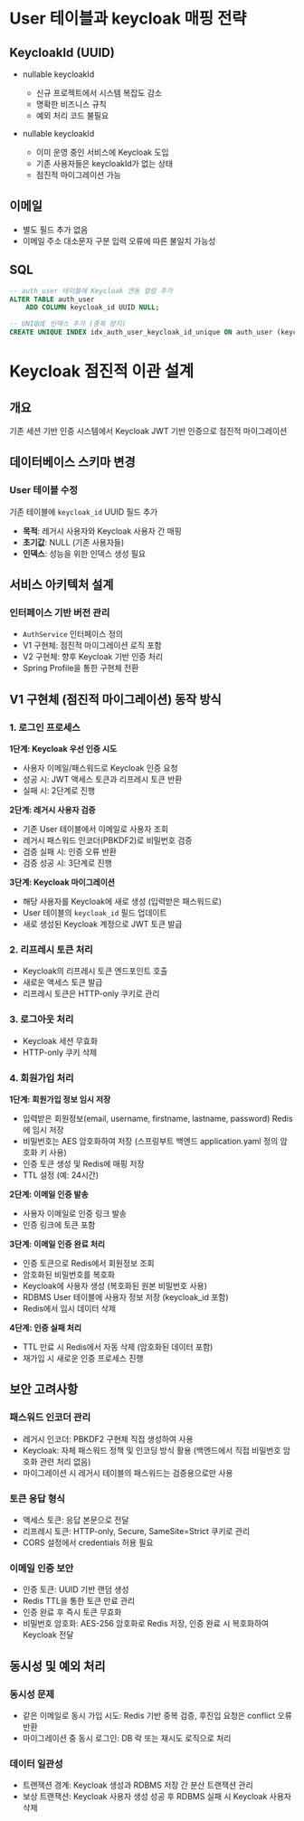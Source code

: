 # User 테이블과 keycloak 매핑 전략

## KeycloakId (UUID)

- nullable keycloakId

    - 신규 프로젝트에서 시스템 복잡도 감소
    - 명확한 비즈니스 규칙
    - 예외 처리 코드 불필요

- nullable keycloakId

    - 이미 운영 중인 서비스에 Keycloak 도입
    - 기존 사용자들은 keycloakId가 없는 상태
    - 점진적 마이그레이션 가능

## 이메일

- 별도 필드 추가 없음
- 이메일 주소 대소문자 구분 입력 오류에 따른 불일치 가능성

## SQL

```sql
-- auth_user 테이블에 Keycloak 연동 컬럼 추가
ALTER TABLE auth_user
    ADD COLUMN keycloak_id UUID NULL;

-- UNIQUE 인덱스 추가 (중복 방지)
CREATE UNIQUE INDEX idx_auth_user_keycloak_id_unique ON auth_user (keycloak_id) WHERE keycloak_id IS NOT NULL;
```

# Keycloak 점진적 이관 설계

## 개요

기존 세션 기반 인증 시스템에서 Keycloak JWT 기반 인증으로 점진적 마이그레이션

## 데이터베이스 스키마 변경

### User 테이블 수정

기존 테이블에 `keycloak_id` UUID 필드 추가

- **목적**: 레거시 사용자와 Keycloak 사용자 간 매핑
- **초기값**: NULL (기존 사용자들)
- **인덱스**: 성능을 위한 인덱스 생성 필요

## 서비스 아키텍처 설계

### 인터페이스 기반 버전 관리

- `AuthService` 인터페이스 정의
- V1 구현체: 점진적 마이그레이션 로직 포함
- V2 구현체: 향후 Keycloak 기반 인증 처리
- Spring Profile을 통한 구현체 전환

## V1 구현체 (점진적 마이그레이션) 동작 방식

### 1. 로그인 프로세스

**1단계: Keycloak 우선 인증 시도**

- 사용자 이메일/패스워드로 Keycloak 인증 요청
- 성공 시: JWT 액세스 토큰과 리프레시 토큰 반환
- 실패 시: 2단계로 진행

**2단계: 레거시 사용자 검증**

- 기존 User 테이블에서 이메일로 사용자 조회
- 레거시 패스워드 인코더(PBKDF2)로 비밀번호 검증
- 검증 실패 시: 인증 오류 반환
- 검증 성공 시: 3단계로 진행

**3단계: Keycloak 마이그레이션**

- 해당 사용자를 Keycloak에 새로 생성 (입력받은 패스워드로)
- User 테이블의 `keycloak_id` 필드 업데이트
- 새로 생성된 Keycloak 계정으로 JWT 토큰 발급

### 2. 리프레시 토큰 처리

- Keycloak의 리프레시 토큰 엔드포인트 호출
- 새로운 액세스 토큰 발급
- 리프레시 토큰은 HTTP-only 쿠키로 관리

### 3. 로그아웃 처리

- Keycloak 세션 무효화
- HTTP-only 쿠키 삭제

### 4. 회원가입 처리

**1단계: 회원가입 정보 임시 저장**

- 입력받은 회원정보(email, username, firstname, lastname, password) Redis에 임시 저장
- 비밀번호는 AES 암호화하여 저장 (스프링부트 백엔드 application.yaml 정의 암호화 키 사용)
- 인증 토큰 생성 및 Redis에 매핑 저장
- TTL 설정 (예: 24시간)

**2단계: 이메일 인증 발송**

- 사용자 이메일로 인증 링크 발송
- 인증 링크에 토큰 포함

**3단계: 이메일 인증 완료 처리**

- 인증 토큰으로 Redis에서 회원정보 조회
- 암호화된 비밀번호를 복호화
- Keycloak에 사용자 생성 (복호화된 원본 비밀번호 사용)
- RDBMS User 테이블에 사용자 정보 저장 (keycloak_id 포함)
- Redis에서 임시 데이터 삭제

**4단계: 인증 실패 처리**

- TTL 만료 시 Redis에서 자동 삭제 (암호화된 데이터 포함)
- 재가입 시 새로운 인증 프로세스 진행

## 보안 고려사항

### 패스워드 인코더 관리

- 레거시 인코더: PBKDF2 구현체 직접 생성하여 사용
- Keycloak: 자체 패스워드 정책 및 인코딩 방식 활용 (백엔드에서 직접 비밀번호 암호화 관련 처리 없음)
- 마이그레이션 시 레거시 테이블의 패스워드는 검증용으로만 사용

### 토큰 응답 형식

- 액세스 토큰: 응답 본문으로 전달
- 리프레시 토큰: HTTP-only, Secure, SameSite=Strict 쿠키로 관리
- CORS 설정에서 credentials 허용 필요

### 이메일 인증 보안

- 인증 토큰: UUID 기반 랜덤 생성
- Redis TTL을 통한 토큰 만료 관리
- 인증 완료 후 즉시 토큰 무효화
- 비밀번호 암호화: AES-256 암호화로 Redis 저장, 인증 완료 시 복호화하여 Keycloak 전달

## 동시성 및 예외 처리

### 동시성 문제

- 같은 이메일로 동시 가입 시도: Redis 기반 중복 검증, 후진입 요청은 conflict 오류 반환
- 마이그레이션 중 동시 로그인: DB 락 또는 재시도 로직으로 처리

### 데이터 일관성

- 트랜잭션 경계: Keycloak 생성과 RDBMS 저장 간 분산 트랜잭션 관리
- 보상 트랜잭션: Keycloak 사용자 생성 성공 후 RDBMS 실패 시 Keycloak 사용자 삭제